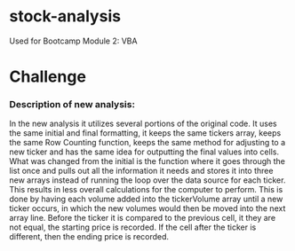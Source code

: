 # stock-analysis
Used for Bootcamp Module 2: VBA
# Challenge

### Description of new analysis:

In the new analysis it utilizes several portions of the original code. It uses the same initial and final formatting, it keeps the same tickers array, keeps the same Row Counting function, keeps the same method for adjusting to a new ticker and has the same idea for outputting the final values into cells. What was changed from the initial is the function where it goes through the list once and pulls out all the information it needs and stores it into three new arrays instead of running the loop over the data source for each ticker. This results in less overall calculations for the computer to perform. This is done by having each volume added into the tickerVolume array until a new ticker occurs, in which the new volumes would then be moved into the next array line. Before the ticker it is compared to the previous cell, it they are not equal, the starting price is recorded. If the cell after the ticker is different, then the ending price is recorded.
